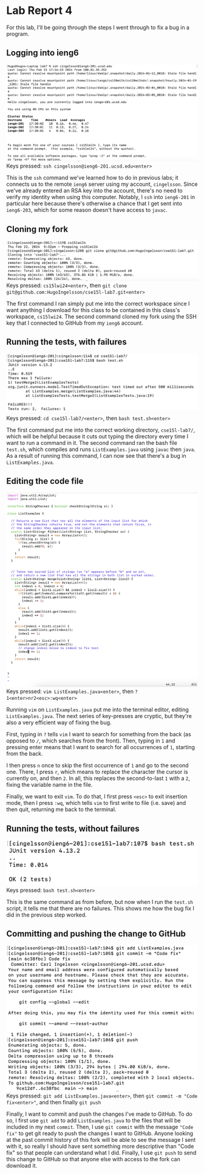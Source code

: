 # Lab Report 4
For this lab, I'll be going through the steps I went through to fix a bug in a program.

## Logging into ieng6
![Log into ieng6](ssh.png)
Keys pressed: `ssh cingelsson@ieng6-201.ucsd.edu<enter>`

This is the `ssh` command we've learned how to do in previous labs; it connects us to the remote `ieng6` server using my account, `cingelsson`. Since we've already entered an RSA key into the account, there's no need to verify my identity when using this computer. Notably, I `ssh` into `ieng6-201` in particular here because there's otherwise a chance that I get sent into `ieng6-203`, which for some reason doesn't have access to `javac`.

## Cloning my fork
![Clone fork](git_clone.png)
Keys pressed: `cs15lwi24<enter>`, then `git clone git@github.com:HugoIngelsson/cse15l-lab7.git<enter>`

The first command I ran simply put me into the correct workspace since I want anything I download for this class to be contained in this class's workspace, `cs15lwi24`. The second command cloned my fork using the SSH key that I connected to GitHub from my `ieng6` account. 

## Running the tests, with failures
![Failed test](test_failure.png)
Keys pressed: `cd cse15l-lab7/<enter>`, then `bash test.sh<enter>`

The first command put me into the correct working directory, `cse15l-lab7/`, which will be helpful because it cuts out typing the directory every time I want to run a command in it. The second command ran the bash file `test.sh`, which compiles and runs `ListExamples.java` using `javac` then `java`. As a result of running this command, I can now see that there's a bug in `ListExamples.java`.

## Editing the code file
![Using vim](vim.png)
Keys pressed: `vim ListExamples.java<enter>`, then `?1<enter>nr2<esc>:wq<enter>`

Running `vim` on `ListExamples.java` put me into the terminal editor, editing `ListExamples.java`. The next series of key-presses are cryptic, but they're also a very efficient way of fixing the bug.

First, typing in `?` tells `vim` I want to search for something from the back (as opposed to `/`, which searches from the front). Then, typing in `1` and pressing enter means that I want to search for all occurrences of `1`, starting from the back.

I then press `n` once to skip the first occurrence of `1` and go to the second one. There, I press `r`, which means to replace the character the cursor is currently on, and then `2`. In all, this replaces the second-to-last `1` with a `2`, fixing the variable name in the file.

Finally, we want to exit `vim`. To do that, I first press `<esc>` to exit insertion mode, then I press `:wq`, which tells `vim` to first write to file (i.e. save) and then quit, returning me back to the terminal.

## Running the tests, without failures
![Successful tests](test_success.png)
Keys pressed: `bash test.sh<enter>`

This is the same command as from before, but now when I run the `test.sh` script, it tells me that there are no failures. This shows me how the bug fix I did in the previous step worked.

## Committing and pushing the change to GitHub
![Adding, committing, and pushing](add_commit_push.png)
Keys pressed: `git add ListExamples.java<enter>`, then `git commit -m "Code fix<enter>"`, and then finally `git push`

Finally, I want to commit and push the changes I've made to GitHub. To do so, I first use `git add` to add `ListExamples.java` to the files that will be included in my next `commit`. Then, I use `git commit` with the message `"Code fix"` to get git ready to push the changes I want to GitHub. Anyone looking at the past commit history of this fork will be able to see the message I sent with it, so really I should have sent something more descriptive than "Code fix" so that people can understand what I did. Finally, I use `git push` to send this change to GitHub so that anyone else with access to the fork can download it.
